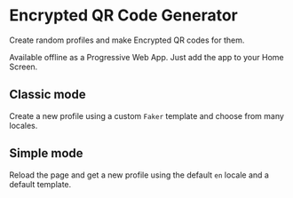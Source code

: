 # Encrypted QR Code Generator

Create random profiles and make Encrypted QR codes for them.

Available offline as a Progressive Web App. Just add the app to your Home Screen.

## Classic mode

Create a new profile using a custom `Faker` template and choose from many locales.

## Simple mode

Reload the page and get a new profile using the default `en` locale and a default template.
